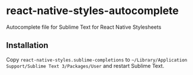 # react-native-styles-autocomplete
Autocomplete file for Sublime Text for React Native Stylesheets


## Installation
Copy `react-native-styles.sublime-completions` to `~/Library/Application Support/Sublime Text 3/Packages/User` and restart Sublime Text.